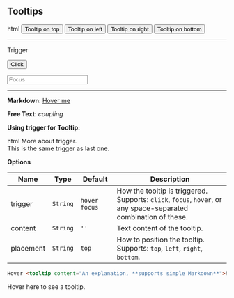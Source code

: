 ## Tooltips

<include src="codeAndOutput.md" boilerplate >
<variable name="highlightStyle">html</variable>
<variable name="code">
<tooltip content="Lorem ipsum dolor sit amet" placement="top">
  <button class="btn btn-secondary">Tooltip on top</button>
</tooltip>
<tooltip content="Lorem ipsum dolor sit amet" placement="left">
  <button class="btn btn-secondary">Tooltip on left</button>
</tooltip>
<tooltip content="Lorem ipsum dolor sit amet" placement="right">
  <button class="btn btn-secondary">Tooltip on right</button>
</tooltip>
<tooltip content="Lorem ipsum dolor sit amet" placement="bottom">
  <button class="btn btn-secondary">Tooltip on bottom</button>
</tooltip>
<hr />

Trigger
<p>
  <tooltip content="Lorem ipsum dolor sit amet" placement="top" trigger="click">
    <button class="btn btn-secondary">Click</button>
  </tooltip>
</p>
<p>
  <tooltip content="Lorem ipsum dolor sit amet" placement="top" trigger="focus">
    <input placeholder="Focus"></input>
  </tooltip>
</p>
<hr />

**Markdown**:
<tooltip content="*Hello* **World**">
  <a href="">Hover me</a>
</tooltip>
<br />

**Free Text**:
<tooltip content="coupling is the degree of interdependence between software modules; a measure of how closely connected two routines or modules are; the strength of the relationships between modules."><i>coupling</i></tooltip>
</variable>
</include>

**Using trigger for Tooltip:**<br>

<include src="codeAndOutput.md" boilerplate >
<variable name="highlightStyle">html</variable>
<variable name="code">
More about <trigger for="tt:trigger_id">trigger</trigger>.
<tooltip id="tt:trigger_id" content="This tooltip triggered by a trigger"></tooltip>
<br>
This is the same <trigger for="tt:trigger_id">trigger</trigger> as last one.
</variable>
</include>

<panel header="More about triggers">
<include src="extra/triggers.md" />
</panel><p/>

****Options****

Name | Type | Default | Description
---- | ---- | ------- | ------
trigger	| `String` | `hover focus` | How the tooltip is triggered.<br>Supports: `click`, `focus`, `hover`, or any space-separated combination of these.
content | `String` | `''` | Text content of the tooltip.
placement | `String` | `top` | How to position the tooltip.<br>Supports: `top`, `left`, `right`, `bottom`.


<div id="short" class="d-none">

```html
Hover <tooltip content="An explanation, **supports simple Markdown**">here</tooltip> to see a tooltip.
```
</div>

<div id="examples" class="d-none">

Hover <tooltip content="An explanation, **supports simple Markdown**">here</tooltip> to see a tooltip.
</div>
